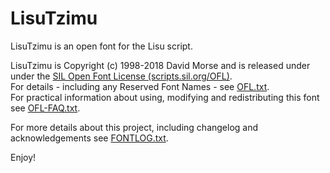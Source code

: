 # LisuTzimu

LisuTzimu is an open font for the Lisu script.

LisuTzimu is Copyright (c) 1998-2018 David Morse and is released under under the [SIL Open Font License (scripts.sil.org/OFL)](http://scripts.sil.org/OFL).  
For details - including any Reserved Font Names - see [OFL.txt](OFL.txt).  
For practical information about using, modifying and redistributing this font see [OFL-FAQ.txt](OFL-FAQ.txt).

For more details about this project, including changelog and acknowledgements see [FONTLOG.txt](FONTLOG.txt).

Enjoy!

